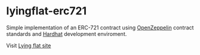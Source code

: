 
# lyingflat-erc721

Simple implementation of an ERC-721 contract using [OpenZeppelin](https://docs.openzeppelin.com/contracts/4.x/) contract standards 
and [Hardhat](https://hardhat.org/) development enviroment.

Visit [Lying flat site](https://lyingflat.place)
